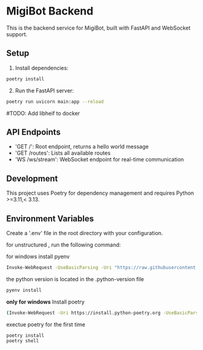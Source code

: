 # MigiBot Backend

This is the backend service for MigiBot, built with FastAPI and WebSocket support.

## Setup

1. Install dependencies:
```bash
poetry install
```

2. Run the FastAPI server:
```bash
poetry run uvicorn main:app --reload
```

#TODO:
Add libheif to docker 


## API Endpoints

- 'GET /': Root endpoint, returns a hello world message
- 'GET /routes': Lists all available routes
- 'WS /ws/stream': WebSocket endpoint for real-time communication

## Development

This project uses Poetry for dependency management and requires Python >=3.11,< 3.13.

## Environment Variables

Create a '.env' file in the root directory with your configuration.

for unstructured , run the following command:

for windows install pyenv 
```bash
Invoke-WebRequest -UseBasicParsing -Uri "https://raw.githubusercontent.com/pyenv-win/pyenv-win/master/pyenv-win/install-pyenv-win.ps1" -OutFile "./install-pyenv-win.ps1"; &"./install-pyenv-win.ps1"
```
the python version is located in the .python-version file

```bash
pyenv install 
```

**only for windows**
Install poetry
```bash
(Invoke-WebRequest -Uri https://install.python-poetry.org -UseBasicParsing).Content | python -

```

exectue poetry for the first time
```bash
poetry install
poetry shell
```



